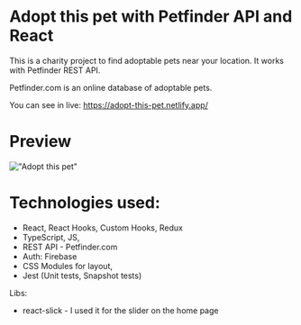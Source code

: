 # Adopt this pet with Petfinder API and React

This is a charity project to find adoptable pets near your location. It works with Petfinder REST API.

Petfinder.com is an online database of adoptable pets.

You can see in live: https://adopt-this-pet.netlify.app/

# Preview
!["Adopt this pet"](http://web-esse.ru/wp-includes/assets/adopt-this-pet-home.png "Adopt this pet")

# Technologies used: 
- React, React Hooks, Custom Hooks, Redux
- TypeScript, JS,
- REST API - Petfinder.com
- Auth: Firebase
- CSS Modules for layout,
- Jest (Unit tests, Snapshot tests)

Libs: 
- react-slick - I used it for the slider on the home page
